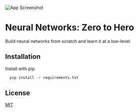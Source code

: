 
![App Screenshot](https://miro.medium.com/v2/resize:fit:1400/0*whWZiPnG0rXxels-.jpg)


# Neural Networks: Zero to Hero

Build neural networks from scratch and learn it at a low-level.
## Installation

Install with pip

```bash
  pip install -r requirements.txt
```
    
## License

[MIT](https://choosealicense.com/licenses/mit/)